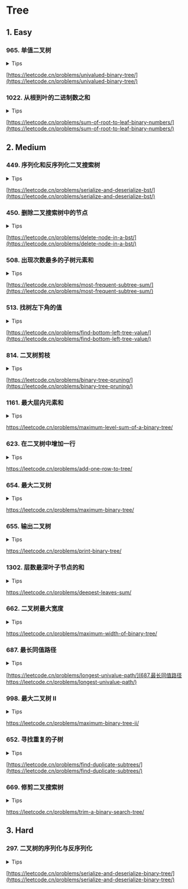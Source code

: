 # Tree

## 1. Easy

### 965. 单值二叉树

<details>
<summary>Tips</summary>

1. 先序遍历
2. 先将根和左右子树比较,然后dfs左和右

</details>

[https://leetcode.cn/problems/univalued-binary-tree/](https://leetcode.cn/problems/univalued-binary-tree/)

### 1022. 从根到叶的二进制数之和

<details>
<summary>Tips</summary>

1. 先序可以直接用参数记录也可以回溯

</details>

[https://leetcode.cn/problems/sum-of-root-to-leaf-binary-numbers/](https://leetcode.cn/problems/sum-of-root-to-leaf-binary-numbers/)

## 2. Medium

### 449. 序列化和反序列化二叉搜索树

<details>
<summary>Tips</summary>

1. 可以先做297题
2. 先序遍历
4. 然后不需要额外编码null
5. 反序列化时left是当前的根,从left+1到right找第一个 > 根的就是右子树
6. 前面的区间就是左子树

</details>

[https://leetcode.cn/problems/serialize-and-deserialize-bst/](https://leetcode.cn/problems/serialize-and-deserialize-bst/)

### 450. 删除二叉搜索树中的节点

<details>
<summary>Tips</summary>

1. 找到左子树的右子树的最小节点作为右子树的根,root.left作为新的root
2. 返回root.left作为新的root

</details>

[https://leetcode.cn/problems/delete-node-in-a-bst/](https://leetcode.cn/problems/delete-node-in-a-bst/)

### 508. 出现次数最多的子树元素和

<details>
<summary>Tips</summary>

1. HashMap统计值和次数
2. 然后用个int存最大次数即可

</details>

[https://leetcode.cn/problems/most-frequent-subtree-sum/](https://leetcode.cn/problems/most-frequent-subtree-sum/)

### 513. 找树左下角的值

<details>
<summary>Tips</summary>

1. dfs:
    1. 记录一个层高和最高层高
    2. 一定是左边先遍历到,先遍历到的是答案
2. bfs:
    1. 每层i==0的就是最左

</details>

[https://leetcode.cn/problems/find-bottom-left-tree-value/](https://leetcode.cn/problems/find-bottom-left-tree-value/)

### 814. 二叉树剪枝

<details>
<summary>Tips</summary>

1. 后续遍历
2. 左右子树都不包含并且自己也不是1才算不包含

</details>

[https://leetcode.cn/problems/binary-tree-pruning/](https://leetcode.cn/problems/binary-tree-pruning/)

### 1161. 最大层内元素和

<details>
<summary>Tips</summary>

1. 层次遍历即可

</details>

[https://leetcode.cn/problems/maximum-level-sum-of-a-binary-tree/
](https://leetcode.cn/problems/maximum-level-sum-of-a-binary-tree/
)

### 623. 在二叉树中增加一行

<details>
<summary>Tips</summary>

1. 层次遍历即可

</details>

[https://leetcode.cn/problems/add-one-row-to-tree/
](https://leetcode.cn/problems/add-one-row-to-tree/
)

### 654. 最大二叉树

<details>
<summary>Tips</summary>

1. 根据题目规则先序遍历即可

</details>

[https://leetcode.cn/problems/maximum-binary-tree/
](https://leetcode.cn/problems/maximum-binary-tree/
)

### 655. 输出二叉树

<details>
<summary>Tips</summary>

1. 先求下树高然后按照题目规则模拟即可
2. 注意初始化`ArrayList(n)`时是空的需要`add`n次才行

</details>

[https://leetcode.cn/problems/print-binary-tree/
](https://leetcode.cn/problems/print-binary-tree/
)

### 1302. 层数最深叶子节点的和

<details>
<summary>Tips</summary>

1. 记录一个sum值,每层计算完直接赋值给sum即可

</details>

[https://leetcode.cn/problems/deepest-leaves-sum/
](https://leetcode.cn/problems/deepest-leaves-sum/
)

### 662. 二叉树最大宽度

<details>
<summary>Tips</summary>

1. 层次遍历
2. 但是不要把null放到queue中
3. 应该自定义一个结构存放node以及下标
4. 这样就可以用下标计算长度了,然后每次放孩子节点时候就是index*2,和index*2+1

</details>

[https://leetcode.cn/problems/maximum-width-of-binary-tree/
](https://leetcode.cn/problems/maximum-width-of-binary-tree/
)

### 687. 最长同值路径

<details>
<summary>Tips</summary>

1. 后序遍历
2. 求左子树的相同节点数,求右子树相同节点数,那么当前节点的路径长就是左+右
3. 但是因为是路径返回给父节点的只能是2个子树中较长的

</details>

[https://leetcode.cn/problems/longest-univalue-path/](687.最长同值路径https://leetcode.cn/problems/longest-univalue-path/)

### 998. 最大二叉树 II

<details>
<summary>Tips</summary>

1. 后序遍历
2. 意思是讲treeNode加到数组最后再重新建树的话应该是什么样子
3. 因为加载最后其实就肯定会出现在右子树中
4. 本质上只有2种情况:
    1. root小于treeNode了,那么root就是treeNode的左
    2. 不断遍历右子树,如果遍历到最后到null了那么自己就是右子树

</details>

[https://leetcode.cn/problems/maximum-binary-tree-ii/
](https://leetcode.cn/problems/maximum-binary-tree-ii/
)

### 652. 寻找重复的子树

<details>
<summary>Tips</summary>

1. 后序遍历
2. 序列化这棵树使用 s=val(leftVal)(rightVal)的方式
3. 然后用1个map记录出现过的

</details>

[https://leetcode.cn/problems/find-duplicate-subtrees/](https://leetcode.cn/problems/find-duplicate-subtrees/)

### 669. 修剪二叉搜索树

<details>

<summary>Tips</summary>

因为是BST所以有左 < root < 右 的性质,所以可以检查root.val然后分情况讨论,先序遍历

1. root.val > high,说明root以及right都要舍弃
2. root.val < low,说明root以及left都要舍弃
3. root.val在区间,这是分别dfs左和右作为root的左和右,然后返回root

</details>

[https://leetcode.cn/problems/trim-a-binary-search-tree/
](https://leetcode.cn/problems/trim-a-binary-search-tree/
)

## 3. Hard

### 297. 二叉树的序列化与反序列化

<details>
<summary>Tips</summary>

1. 把null值编码进去,这样就可以唯一确定一课树了
2. 反序列化时,每次pop队首元素来代替游标
3. 只要是null了就说明这个子树到底了

</details>

[https://leetcode.cn/problems/serialize-and-deserialize-binary-tree/](https://leetcode.cn/problems/serialize-and-deserialize-binary-tree/)